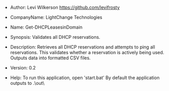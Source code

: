 - Author:
  Levi Wilkerson
  https://github.com/levifrosty

- CompanyName:
  LightChange Technologies

- Name:
  Get-DHCPLeasesinDomain

- Synopsis:
  Validates all DHCP reservations.

- Description:
  Retrieves all DHCP reservations and attempts to ping all reservations. This validates whether a reservation is actively being used.
  Outputs data into formatted CSV files.

- Version: 0.2

- Help:
  To run this application, open 'start.bat'
  By default the application outputs to .\out\
